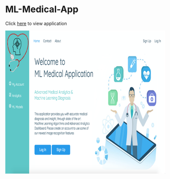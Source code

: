 # ML-Medical-App

Click [here](http://54.202.56.3:8000/) to view application

<img src="https://github.com/AymenRumi/ML-Medical-App/blob/main/app/static/img/mlmedicalapp.png" width="950" height="450">

